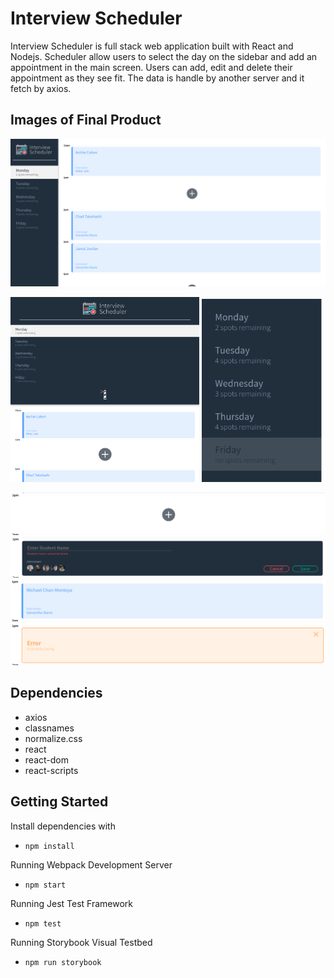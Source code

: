 # Interview Scheduler
Interview Scheduler is full stack web application built with React and Nodejs. 
Scheduler allow users to select the day on the sidebar and add an appointment 
in the main screen. Users can add, edit and delete their appointment as they see
fit. The data is handle by another server and it fetch by axios.

## Images of Final Product
!["Home Page Landscape"](https://github.com/chenken12/scheduler/blob/master/doc/Scheduler-landscape-view.png?raw=true)

<img src="https://github.com/chenken12/scheduler/blob/master/doc/Scheduler-portrait-view.png?raw=true" width="60%">
<img src="https://github.com/chenken12/scheduler/blob/master/doc/Sidebar.png?raw=true" width="38%">

!["Appointment-AddNew"](https://github.com/chenken12/scheduler/blob/master/doc/Appointment-AddNew.png?raw=true)
!["Appointment-Form"](https://github.com/chenken12/scheduler/blob/master/doc/Appointment-Form.png?raw=true)
!["Appointment-ShowInfo"](https://github.com/chenken12/scheduler/blob/master/doc/Appointment-ShowInfo.png?raw=true)
!["Appointment-Error"](https://github.com/chenken12/scheduler/blob/master/doc/Appointment-Error.png?raw=true)

## Dependencies
- axios
- classnames
- normalize.css
- react
- react-dom
- react-scripts
 
## Getting Started

Install dependencies with
* `npm install`

Running Webpack Development Server
* `npm start`

Running Jest Test Framework
* `npm test`

Running Storybook Visual Testbed
* `npm run storybook`
